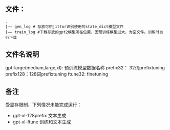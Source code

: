 ## 文件：
    .
    |—— gen_log # 存放可供jittor识别使用的state_dict模型文件
    |—— train_log #下载存放的gpt2模型所在位置，因预训练模型过大，为空文件。训练时自行下载

## 文件名说明
gpt-large(medium,large,xl): 预训练模型数据名称
prefix32： 32词prefixtuning
prefix128：128词prefixtuning
ftune32: finetuning

## 备注
受显存限制，下列情况未能完成运行：
- gpt-xl-128prefix 文本生成
- gpt-xl-ftune 训练和文本生成
